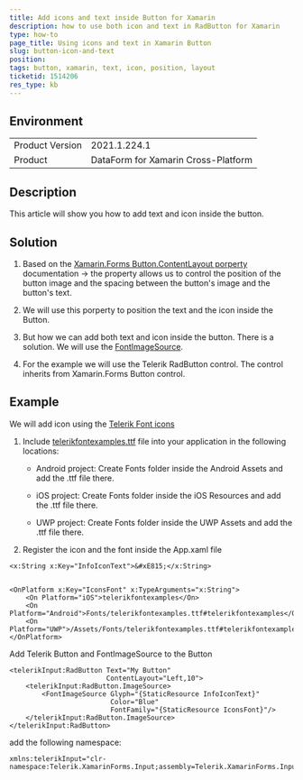 ```yaml
---
title: Add icons and text inside Button for Xamarin
description: how to use both icon and text in RadButton for Xamarin
type: how-to
page_title: Using icons and text in Xamarin Button
slug: button-icon-and-text
position: 
tags: button, xamarin, text, icon, position, layout
ticketid: 1514206
res_type: kb
---
```


## Environment
<table>
	<tbody>
		<tr>
			<td>Product Version</td>
			<td>2021.1.224.1</td>
		</tr>
		<tr>
			<td>Product</td>
			<td>DataForm for Xamarin Cross-Platform</td>
		</tr>
	</tbody>
</table>


## Description

This article will show you how to add text and icon inside the button. 

## Solution

1. Based on the [Xamarin.Forms Button.ContentLayout porperty](https://docs.microsoft.com/en-us/dotnet/api/xamarin.forms.button.contentlayout?view=xamarin-forms) documentation -> the property allows us to control the position of the button image and the spacing between the button's image and the button's text.

2. We will use this porperty to position the text and the icon inside the Button. 

3. But how we can add both text and icon inside the button. There is a solution. We will use the [FontImageSource](https://docs.microsoft.com/en-us/dotnet/api/xamarin.forms.fontimagesource?view=xamarin-forms). 

4. For the example we will use the Telerik RadButton control. The control inherits from Xamarin.Forms Button control.

## Example

We will add icon using the [Telerik Font icons](https://docs.telerik.com/devtools/xamarin/styling-and-appearance/telerik-font-icons)

1. Include [telerikfontexamples.ttf](https://github.com/telerik/telerik-xamarin-forms-samples/blob/master/QSF/QSF.Android/Assets/Fonts/telerikfontexamples.ttf) file into your application in the following locations:

	* Android project: Create Fonts folder inside the Android Assets and add the .ttf file there.

	* iOS project: Create Fonts folder inside the iOS Resources and add the .ttf file there.
	
	* UWP project: Create Fonts folder inside the UWP Assets and add the .ttf file there.

2. Register the icon and the font inside the App.xaml file

```XAML
<x:String x:Key="InfoIconText">&#xE815;</x:String>


<OnPlatform x:Key="IconsFont" x:TypeArguments="x:String">
	<On Platform="iOS">telerikfontexamples</On>
	<On Platform="Android">Fonts/telerikfontexamples.ttf#telerikfontexamples</On>
	<On Platform="UWP">/Assets/Fonts/telerikfontexamples.ttf#telerikfontexamples</On>
</OnPlatform>
```

Add Telerik Button and FontImageSource to the Button

```XAML
<telerikInput:RadButton Text="My Button" 
                        ContentLayout="Left,10">
    <telerikInput:RadButton.ImageSource>
        <FontImageSource Glyph="{StaticResource InfoIconText}"
						 Color="Blue"
						 FontFamily="{StaticResource IconsFont}"/>
    </telerikInput:RadButton.ImageSource>
</telerikInput:RadButton>
```

add the following namespace:

```XAML
xmlns:telerikInput="clr-namespace:Telerik.XamarinForms.Input;assembly=Telerik.XamarinForms.Input"
```